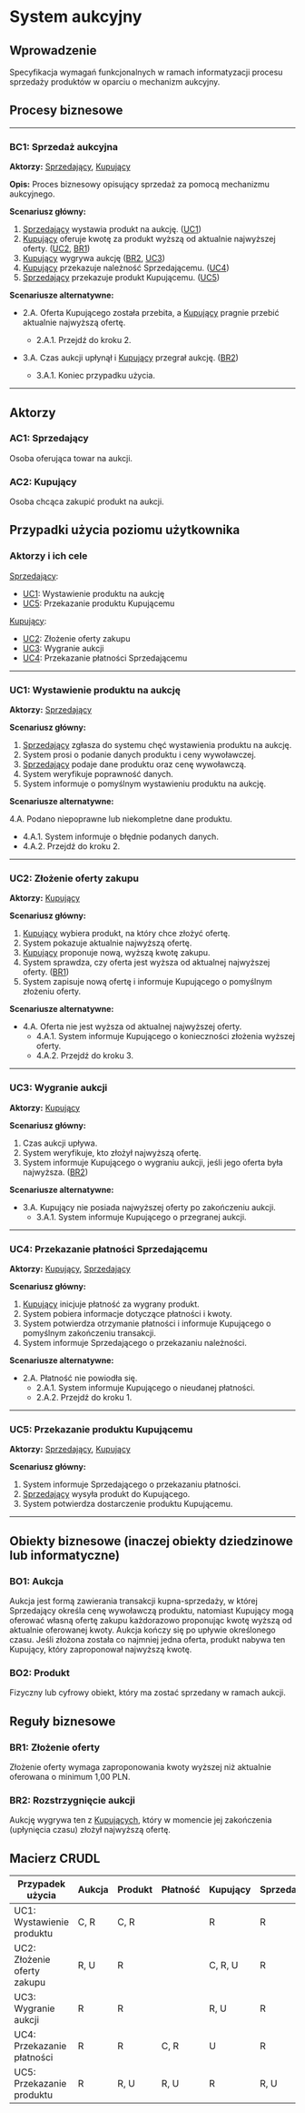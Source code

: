# System aukcyjny

## Wprowadzenie

Specyfikacja wymagań funkcjonalnych w ramach informatyzacji procesu sprzedaży produktów w oparciu o mechanizm aukcyjny. 

## Procesy biznesowe

---
<a id="bc1"></a>
### BC1: Sprzedaż aukcyjna

**Aktorzy:** [Sprzedający](#ac1), [Kupujący](#ac2)

**Opis:** Proces biznesowy opisujący sprzedaż za pomocą mechanizmu aukcyjnego.

**Scenariusz główny:**
1. [Sprzedający](#ac1) wystawia produkt na aukcję. ([UC1](#uc1))
2. [Kupujący](#ac2) oferuje kwotę za produkt wyższą od aktualnie najwyższej oferty. ([UC2](#uc2), [BR1](#br1))
3. [Kupujący](#ac2) wygrywa aukcję ([BR2](#br2), [UC3](#uc3))
4. [Kupujący](#ac2) przekazuje należność Sprzedającemu. ([UC4](#uc4))
5. [Sprzedający](#ac1) przekazuje produkt Kupującemu. ([UC5](#uc5))

**Scenariusze alternatywne:**
- 2.A. Oferta Kupującego została przebita, a [Kupujący](#ac2) pragnie przebić aktualnie najwyższą ofertę.
  * 2.A.1. Przejdź do kroku 2.

- 3.A. Czas aukcji upłynął i [Kupujący](#ac2) przegrał aukcję. ([BR2](#br2))
  * 3.A.1. Koniec przypadku użycia.

---

## Aktorzy

<a id="ac1"></a>
### AC1: Sprzedający

Osoba oferująca towar na aukcji.

<a id="ac2"></a>
### AC2: Kupujący

Osoba chcąca zakupić produkt na aukcji.

## Przypadki użycia poziomu użytkownika

### Aktorzy i ich cele

[Sprzedający](#ac1):
* [UC1](#uc1): Wystawienie produktu na aukcję
* [UC5](#uc5): Przekazanie produktu Kupującemu

[Kupujący](#ac2):
* [UC2](#uc2): Złożenie oferty zakupu
* [UC3](#uc3): Wygranie aukcji
* [UC4](#uc4): Przekazanie płatności Sprzedającemu

---

<a id="uc1"></a>
### UC1: Wystawienie produktu na aukcję

**Aktorzy:** [Sprzedający](#ac1)

**Scenariusz główny:**
1. [Sprzedający](#ac1) zgłasza do systemu chęć wystawienia produktu na aukcję.
2. System prosi o podanie danych produktu i ceny wywoławczej.
3. [Sprzedający](#ac1) podaje dane produktu oraz cenę wywoławczą.
4. System weryfikuje poprawność danych.
5. System informuje o pomyślnym wystawieniu produktu na aukcję.

**Scenariusze alternatywne:** 

4.A. Podano niepoprawne lub niekompletne dane produktu.
* 4.A.1. System informuje o błędnie podanych danych.
* 4.A.2. Przejdź do kroku 2.

---

<a id="uc2"></a>
### UC2: Złożenie oferty zakupu

**Aktorzy:** [Kupujący](#ac2)

**Scenariusz główny:**
1. [Kupujący](#ac2) wybiera produkt, na który chce złożyć ofertę.
2. System pokazuje aktualnie najwyższą ofertę.
3. [Kupujący](#ac2) proponuje nową, wyższą kwotę zakupu.
4. System sprawdza, czy oferta jest wyższa od aktualnej najwyższej oferty. ([BR1](#br1))
5. System zapisuje nową ofertę i informuje Kupującego o pomyślnym złożeniu oferty.

**Scenariusze alternatywne:** 
- 4.A. Oferta nie jest wyższa od aktualnej najwyższej oferty.
  * 4.A.1. System informuje Kupującego o konieczności złożenia wyższej oferty.
  * 4.A.2. Przejdź do kroku 3.

---

<a id="uc3"></a>
### UC3: Wygranie aukcji

**Aktorzy:** [Kupujący](#ac2)

**Scenariusz główny:**
1. Czas aukcji upływa.
2. System weryfikuje, kto złożył najwyższą ofertę.
3. System informuje Kupującego o wygraniu aukcji, jeśli jego oferta była najwyższa. ([BR2](#br2))

**Scenariusze alternatywne:**
- 3.A. Kupujący nie posiada najwyższej oferty po zakończeniu aukcji.
  * 3.A.1. System informuje Kupującego o przegranej aukcji.

---

<a id="uc4"></a>
### UC4: Przekazanie płatności Sprzedającemu

**Aktorzy:** [Kupujący](#ac2), [Sprzedający](#ac1)

**Scenariusz główny:**
1. [Kupujący](#ac2) inicjuje płatność za wygrany produkt.
2. System pobiera informacje dotyczące płatności i kwoty.
3. System potwierdza otrzymanie płatności i informuje Kupującego o pomyślnym zakończeniu transakcji.
4. System informuje Sprzedającego o przekazaniu należności.

**Scenariusze alternatywne:**
- 2.A. Płatność nie powiodła się.
  * 2.A.1. System informuje Kupującego o nieudanej płatności.
  * 2.A.2. Przejdź do kroku 1.

---

<a id="uc5"></a>
### UC5: Przekazanie produktu Kupującemu

**Aktorzy:** [Sprzedający](#ac1), [Kupujący](#ac2)

**Scenariusz główny:**
1. System informuje Sprzedającego o przekazaniu płatności.
2. [Sprzedający](#ac1) wysyła produkt do Kupującego.
3. System potwierdza dostarczenie produktu Kupującemu.

---

## Obiekty biznesowe (inaczej obiekty dziedzinowe lub informatyczne)

### BO1: Aukcja

Aukcja jest formą zawierania transakcji kupna-sprzedaży, w której Sprzedający określa cenę wywoławczą produktu, natomiast Kupujący mogą oferować własną ofertę zakupu każdorazowo proponując kwotę wyższą od aktualnie oferowanej kwoty. Aukcja kończy się po upływie określonego czasu. Jeśli złożona została co najmniej jedna oferta, produkt nabywa ten Kupujący, który zaproponował najwyższą kwotę. 

### BO2: Produkt

Fizyczny lub cyfrowy obiekt, który ma zostać sprzedany w ramach aukcji.

## Reguły biznesowe

<a id="br1"></a>
### BR1: Złożenie oferty

Złożenie oferty wymaga zaproponowania kwoty wyższej niż aktualnie oferowana o minimum 1,00 PLN.

<a id="br2"></a>
### BR2: Rozstrzygnięcie aukcji

Aukcję wygrywa ten z [Kupujących](#ac2), który w momencie jej zakończenia (upłynięcia czasu) złożył najwyższą ofertę.

## Macierz CRUDL


| Przypadek użycia                  | Aukcja | Produkt | Płatność | Kupujący | Sprzedający |
|-----------------------------------|--------------|---------------|----------|----------|-------------|
| UC1: Wystawienie produktu         | C, R         | C, R          |          | R        | R           |
| UC2: Złożenie oferty zakupu       | R, U         | R             |          | C, R, U  | R           |
| UC3: Wygranie aukcji              | R            | R             |          | R, U     | R           |
| UC4: Przekazanie płatności        | R            | R             | C, R     | U        | R           |
| UC5: Przekazanie produktu         | R            | R, U          | R, U     | R        | R, U        |
